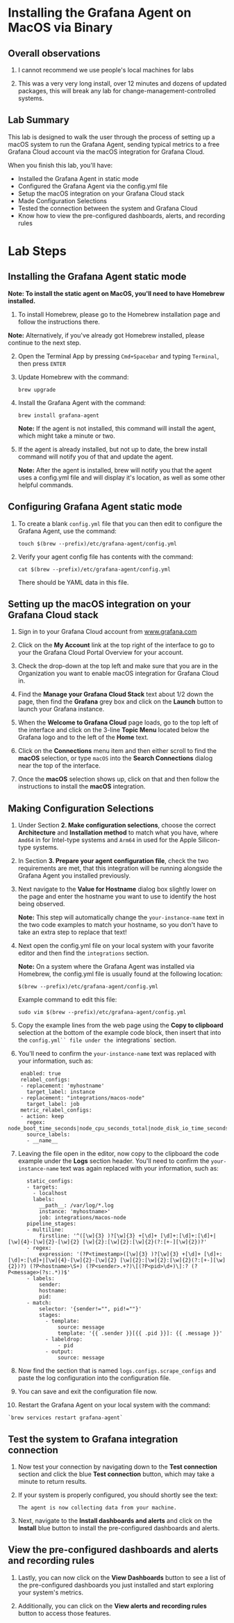 # Installing the Grafana Agent on MacOS via Binary

## Overall observations

1.  I cannot recommend we use people's local machines for labs

2.  This was a very very long install, over 12 minutes and dozens of updated packages, this will break any lab for change-management-controlled systems.

## Lab Summary

This lab is designed to walk the user through the process of setting up a macOS system to run the Grafana Agent, sending typical metrics to a free Grafana Cloud account via the macOS integration for Grafana Cloud.

When you finish this lab, you'll have:
 - Installed the Grafana Agent in static mode
 - Configured the Grafana Agent via the config.yml file
 - Setup the macOS integration on your Grafana Cloud stack
 - Made Configuration Selections
 - Tested the connection between the system and Grafana Cloud
 - Know how to view the pre-configured dashboards, alerts, and recording rules

# Lab Steps

## Installing the Grafana Agent static mode

**Note:  To install the static agent on MacOS, you'll need to have Homebrew installed.**

1.  To install Homebrew, please go to the Homebrew installation page and follow the instructions there.

**Note:**  Alternatively, if you've already got Homebrew installed, please continue to the next step.

2. Open the Terminal App by pressing `Cmd+Spacebar` and typing `Terminal`, then press `ENTER`

3. Update Homebrew with the command:

    `brew upgrade`

4. Install the Grafana Agent with the command:

    `brew install grafana-agent`

    **Note:**  If the agent is not installed, this command will install the agent, which might take a minute or two.

6. If the agent is already installed, but not up to date, the brew  install command will notify you of that and update the agent.

    **Note:**  After the agent is installed, brew will notify you that the agent uses a config.yml file and will display it's location, as well as some other helpful commands.

## Configuring Grafana Agent static mode

1.  To create a blank `config.yml` file that you can then edit to configure the Grafana Agent, use the command:

    `touch $(brew --prefix)/etc/grafana-agent/config.yml`

2.  Verify your agent config file has contents with the command:

    `cat $(brew --prefix)/etc/grafana-agent/config.yml`

    There should be YAML data in this file.

## Setting up the macOS integration on your Grafana Cloud stack

1.  Sign in to your Grafana Cloud account from www.grafana.com

2.  Click on the **My Account** link at the top right of the interface to go to your the Grafana Cloud Portal Overview for your account.

3.  Check the drop-down at the top left and make sure that you are in the Organization you want to enable macOS integration for Grafana Cloud in.

4.  Find the **Manage your Grafana Cloud Stack** text about 1/2 down the page, then find the **Grafana** grey box and click on the **Launch** button to launch your Grafana instance.

5.  When the **Welcome to Grafana Cloud** page loads, go to the top left of the interface and click on the 3-line **Topic Menu** located below the Grafana logo and to the left of the **Home** text.

6.  Click on the **Connections** menu item and then either scroll to find the **macOS** selection, or type `macOS` into the **Search Connections** dialog near the top of the interface.

7.  Once the **macOS** selection shows up, click on that and then follow the instructions to install the **macOS** integration.

## Making Configuration Selections

1.  Under Section **2. Make configuration selections**, choose the correct **Architecture** and **Installation method** to match what you have, where `Amd64` in for Intel-type systems and `Arm64` in used for the Apple Silicon-type systems.

2.  In Section **3. Prepare your agent configuration file**, check the two requirements are met, that this integration will be running alongside the Grafana Agent you installed previously.

3.  Next navigate to the **Value for Hostname** dialog box slightly lower on the page and enter the hostname you want to use to identify the host being observed.

    **Note:** This step will automatically change the `your-instance-name` text in the two code examples to match your hostname, so you don't have to take an extra step to replace that text!

4.  Next open the config.yml file on your local system with your favorite editor and then find the `integrations` section.

    **Note:**  On a system where the Grafana Agent was installed via Homebrew, the config.yml file is usually found at the following location:

    `$(brew --prefix)/etc/grafana-agent/config.yml`

    Example command to edit this file:

    `sudo vim $(brew --prefix)/etc/grafana-agent/config.yml`

5.  Copy the example lines from the web page using the **Copy to clipboard** selection at the bottom of the example code block, then insert that into the `config.yml`` file under the `integrations` section.

6.  You'll need to confirm the `your-instance-name` text was replaced with your information, such as:

```  node_exporter:
    enabled: true
    relabel_configs:
    - replacement: 'myhostname'
      target_label: instance
    - replacement: "integrations/macos-node"
      target_label: job
    metric_relabel_configs:
    - action: keep
      regex: node_boot_time_seconds|node_cpu_seconds_total|node_disk_io_time_seconds_total|node_disk_read_bytes_total|node_disk_written_bytes_total|node_filesystem_avail_bytes|node_filesystem_files|node_filesystem_files_free|node_filesystem_readonly|node_filesystem_size_bytes|node_load1|node_load15|node_load5|node_memory_compressed_bytes|node_memory_internal_bytes|node_memory_purgeable_bytes|node_memory_swap_total_bytes|node_memory_swap_used_bytes|node_memory_total_bytes|node_memory_wired_bytes|node_network_receive_bytes_total|node_network_receive_drop_total|node_network_receive_errs_total|node_network_receive_packets_total|node_network_transmit_bytes_total|node_network_transmit_drop_total|node_network_transmit_errs_total|node_network_transmit_packets_total|node_os_info|node_textfile_scrape_error|node_uname_info
      source_labels:
      - __name__
```

7.  Leaving the file open in the editor, now copy to the clipboard the code example under the **Logs** section header.  You'll need to confirm the `your-instance-name` text was again replaced with your information, such as:

```    - job_name: integrations/node_exporter_direct_scrape
      static_configs:
      - targets:
        - localhost
        labels:
          __path__: /var/log/*.log
          instance: 'myhostname>'
          job: integrations/macos-node
      pipeline_stages:
      - multiline:
          firstline: '^([\w]{3} )?[\w]{3} +[\d]+ [\d]+:[\d]+:[\d]+|[\w]{4}-[\w]{2}-[\w]{2} [\w]{2}:[\w]{2}:[\w]{2}(?:[+-][\w]{2})?'
      - regex:
          expression: '(?P<timestamp>([\w]{3} )?[\w]{3} +[\d]+ [\d]+:[\d]+:[\d]+|[\w]{4}-[\w]{2}-[\w]{2} [\w]{2}:[\w]{2}:[\w]{2}(?:[+-][\w]{2})?) (?P<hostname>\S+) (?P<sender>.+?)\[(?P<pid>\d+)\]:? (?P<message>(?s:.*))$'
      - labels:
          sender:
          hostname:
          pid:
      - match:
          selector: '{sender!="", pid!=""}'
          stages:
            - template:
                source: message
                template: '{{ .sender }}[{{ .pid }}]: {{ .message }}'
            - labeldrop:
                - pid
            - output:
                source: message
```

8.  Now find the section that is named `logs.configs.scrape_configs` and paste the log configuration into the configuration file.

9.  You can save and exit the configuration file now.
   
10.  Restart the Grafana Agent on your local system with the command:

    `brew services restart grafana-agent`

## Test the system to Grafana integration connection

1.  Now test your connection by navigating down to the **Test connection** section and click the blue **Test connection** button, which may take a minute to return results.

2.  If your system is properly configured, you should shortly see the text:

    ```
    The agent is now collecting data from your machine.
    ```

3.  Next, navigate to the **Install dashboards and alerts** and click on the **Install** blue button to install the pre-configured dashboards and alerts.

## View the pre-configured dashboards and alerts and recording rules

1.  Lastly, you can now click on the **View Dashboards** button to see a list of the pre-configured dashboards you just installed and start exploring your system's metrics.

2.  Additionally, you can click on the **View alerts and recording rules** button to access those features.
